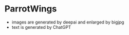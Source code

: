 # ParrotWings

- images are generated by deepai and enlarged by bigjpg
- text is generated by ChatGPT
